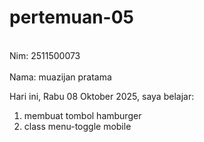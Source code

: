 # pertemuan-05
<br>Nim: 2511500073</br>
<br>Nama: muazijan pratama</br>

Hari ini, Rabu 08 Oktober 2025, saya belajar:
<ol>
    <li>membuat tombol hamburger</li>
    <li>class menu-toggle mobile</li>
    
</ol>